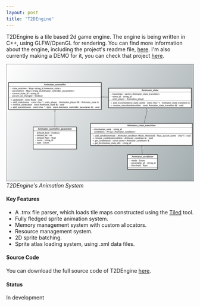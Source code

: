 ```yaml
---
layout: post
title: 'T2DEngine'
---
```

  T2DEngine is a tile based 2d game engine. The engine is being written in C++, using GLFW/OpenGL for rendering.
  You can find more information about the engine, including the project's readme file, [here](https://github.com/mateusgondim/T2DEngine).
  I'm also currently making a DEMO for it, you can check that project [here](../projects/2d_game.html).

  ![alt text](../assets/img/projects/T2DEngine/thumb.png)
			*T2DEngine's Animation System*

#### Key Features
  - A .tmx file parser, which loads tile maps constructed using the [Tiled](https://www.mapeditor.org/) tool.
  - Fully fledged sprite animation system.
  - Memory management  system with custom allocators.
  - Resource management system.
  - 2D sprite batching.
  - Sprite atlas loading system, using .xml data files.
 
#### Source Code
  You can download the full source code of T2DEngine [here](https://github.com/mateusgondim/T2DEngine/tree/master/engine/source).
#### Status
  In development
